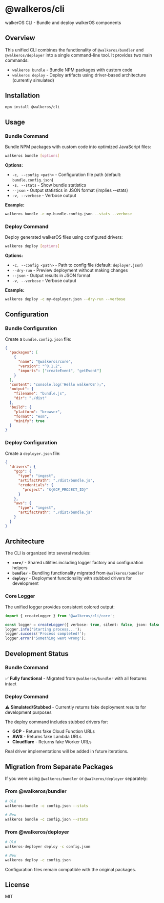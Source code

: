 # @walkeros/cli

walkerOS CLI - Bundle and deploy walkerOS components

## Overview

This unified CLI combines the functionality of `@walkeros/bundler` and
`@walkeros/deployer` into a single command-line tool. It provides two main
commands:

- `walkeros bundle` - Bundle NPM packages with custom code
- `walkeros deploy` - Deploy artifacts using driver-based architecture
  (currently simulated)

## Installation

```bash
npm install @walkeros/cli
```

## Usage

### Bundle Command

Bundle NPM packages with custom code into optimized JavaScript files:

```bash
walkeros bundle [options]
```

**Options:**

- `-c, --config <path>` - Configuration file path (default:
  `bundle.config.json`)
- `-s, --stats` - Show bundle statistics
- `--json` - Output statistics in JSON format (implies --stats)
- `-v, --verbose` - Verbose output

**Example:**

```bash
walkeros bundle -c my-bundle.config.json --stats --verbose
```

### Deploy Command

Deploy generated walkerOS files using configured drivers:

```bash
walkeros deploy [options]
```

**Options:**

- `-c, --config <path>` - Path to config file (default: `deployer.json`)
- `--dry-run` - Preview deployment without making changes
- `--json` - Output results in JSON format
- `-v, --verbose` - Verbose output

**Example:**

```bash
walkeros deploy -c my-deployer.json --dry-run --verbose
```

## Configuration

### Bundle Configuration

Create a `bundle.config.json` file:

```json
{
  "packages": [
    {
      "name": "@walkeros/core",
      "version": "^0.1.2",
      "imports": ["createEvent", "getEvent"]
    }
  ],
  "content": "console.log('Hello walkerOS');",
  "output": {
    "filename": "bundle.js",
    "dir": "./dist"
  },
  "build": {
    "platform": "browser",
    "format": "esm",
    "minify": true
  }
}
```

### Deploy Configuration

Create a `deployer.json` file:

```json
{
  "drivers": {
    "gcp": {
      "type": "ingest",
      "artifactPath": "./dist/bundle.js",
      "credentials": {
        "project": "${GCP_PROJECT_ID}"
      }
    },
    "aws": {
      "type": "ingest",
      "artifactPath": "./dist/bundle.js"
    }
  }
}
```

## Architecture

The CLI is organized into several modules:

- **`core/`** - Shared utilities including logger factory and configuration
  helpers
- **`bundle/`** - Bundling functionality migrated from `@walkeros/bundler`
- **`deploy/`** - Deployment functionality with stubbed drivers for development

### Core Logger

The unified logger provides consistent colored output:

```typescript
import { createLogger } from '@walkeros/cli/core';

const logger = createLogger({ verbose: true, silent: false, json: false });
logger.info('Starting process...');
logger.success('Process completed!');
logger.error('Something went wrong');
```

## Development Status

### Bundle Command

✅ **Fully functional** - Migrated from `@walkeros/bundler` with all features
intact

### Deploy Command

⚠️ **Simulated/Stubbed** - Currently returns fake deployment results for
development purposes

The deploy command includes stubbed drivers for:

- **GCP** - Returns fake Cloud Function URLs
- **AWS** - Returns fake Lambda URLs
- **Cloudflare** - Returns fake Worker URLs

Real driver implementations will be added in future iterations.

## Migration from Separate Packages

If you were using `@walkeros/bundler` or `@walkeros/deployer` separately:

### From @walkeros/bundler

```bash
# Old
walkeros-bundle -c config.json --stats

# New
walkeros bundle -c config.json --stats
```

### From @walkeros/deployer

```bash
# Old
walkeros-deployer deploy -c config.json

# New
walkeros deploy -c config.json
```

Configuration files remain compatible with the original packages.

## License

MIT
